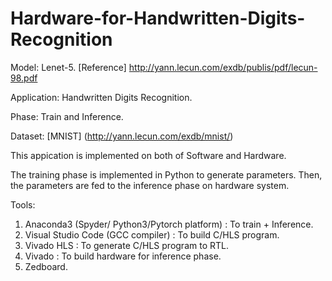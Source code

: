 # Hardware-for-Handwritten-Digits-Recognition

Model:       Lenet-5.
[Reference]         http://yann.lecun.com/exdb/publis/pdf/lecun-98.pdf

Application: Handwritten Digits Recognition.

Phase:       Train and Inference.

Dataset:     [MNIST] (http://yann.lecun.com/exdb/mnist/)

This appication is implemented on both of Software and Hardware.

The training phase is implemented in Python to generate parameters.
Then, the parameters are fed to the inference phase on hardware system.

Tools:
1. Anaconda3 (Spyder/ Python3/Pytorch platform)        : To train + Inference.
2. Visual Studio Code (GCC compiler)  : To build C/HLS program.
3. Vivado HLS                         : To generate C/HLS program to RTL.
4. Vivado                             : To build hardware for inference phase.
5. Zedboard.
